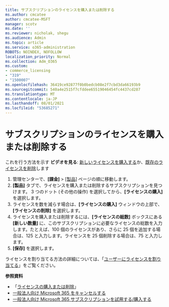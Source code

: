 ```yaml
---
title: サブスクリプションのライセンスを購入または削除する
ms.author: cmcatee
author: cmcatee-MSFT
manager: scotv
ms.date: ''
ms.reviewer: nicholak, shegu
ms.audience: Admin
ms.topic: article
ms.service: o365-administration
ROBOTS: NOINDEX, NOFOLLOW
localization_priority: Normal
ms.collection: Adm_O365
ms.custom:
- commerce_licensing
- "319"
- "1500007"
ms.openlocfilehash: 36419ce92877f0b0bedcb08e2f7cbd3da66193b9
ms.sourcegitcommit: 540a4e2515f7cfddee65519046454fc4437cd287
ms.translationtype: MT
ms.contentlocale: ja-JP
ms.lasthandoff: 08/01/2021
ms.locfileid: "53685271"
---
```

# <a name="add-or-remove-licenses-for-your-subscription"></a>サブスクリプションのライセンスを購入または削除する

これを行う方法を示す **ビデオを見る**: [新しいライセンスを購入する](https://go.microsoft.com/fwlink/p/?linkid=2154857)か、[既存のライセンスを削除](https://go.microsoft.com/fwlink/p/?linkid=2154938)します

1. 管理センターで、**[課金]** > [[製品]](https://go.microsoft.com/fwlink/p/?linkid=842054) ページの順に移動します。
2. **[製品]** タブで、ライセンスを購入または削除するサブスクリプションを見つけます。 3 つのドット (その他の操作) を選択してから、**[ライセンスの購入]** を選択します。
3. ライセンスを数を減らす場合は、**[ライセンスの購入]** ウィンドウの上部で、**[ライセンスの削除]** を選択します。
4. ライセンスを購入または削除するには、**[ライセンスの総数]** ボックスにある **[新しい数量]** に、このサブスクリプションに必要なライセンスの総数を入力します。たとえば、100 個のライセンスがあり、さらに 25 個を追加する場合は、125 と入力します。ライセンスを 25 個削除する場合は、75 と入力します。
5. **[保存]** を選択します。

ライセンスを割り当てる方法の詳細については、「[ユーザーにライセンスを割り当てる](/microsoft-365/admin/manage/assign-licenses-to-users)」をご覧ください。

**参照資料**
  
- 「[ライセンスの購入または削除](/microsoft-365/commerce/licenses/buy-licenses)」
- [一般法人向け Microsoft 365 をキャンセルする](/microsoft-365/commerce/subscriptions/cancel-your-subscription)
- [一般法人向け Microsoft 365 サブスクリプションを試用する/購入する](/microsoft-365/commerce/try-or-buy-microsoft-365)